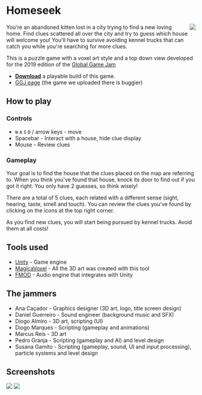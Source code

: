 # Homeseek
<a href="https://www.youtube.com/watch?v=DkdkHzHnAz8"><img align="right" src="https://ggj.s3.amazonaws.com/styles/game_sidebar__wide/featured_image/2019/01/258150/intro_screen.png?itok=MJt-lxCH&timestamp=1548598193"></a>

You're an abandoned kitten lost in a city trying to find a new loving home.
Find clues scattered all over the city and try to guess which house will welcome you!
You'll have to survive avoiding kennel trucks that can catch you while you're searching for more clues.

This is a puzzle game with a voxel art style and a top down view developed for the 2019 edition of the
[Global Game Jam](https://globalgamejam.org/)

  * [**Download**](https://github.com/diogotito/Homeseek_GGJ2019/releases/tag/v1.0) a playable build of this game.
  * [GGJ page](https://globalgamejam.org/2019/games/homeseek-0) (the game we uploaded there is buggier)


How to play
------------------------------------------------------------------------------------------------------------------

### Controls

  * `W` `A` `S` `D` / arrow keys - move
  * Spacebar - Interact with a house, hide clue display
  * Mouse - Review clues
  
### Gameplay

Your goal is to find the house that the clues placed on the map are referring to. 
When you think you've found that house, knock its door to find out if you got it right.
You only have 2 guesses, so think wisely!

There are a total of 5 clues, each related with a different sense (sight, hearing, taste, smell and touch).
You can review the clues you've found by clicking on the icons at the top right corner.

As you find new clues, you will start being pursued by kennel trucks. Avoid them at all costs!


Tools used
------------------------------------------------------------------------------------------------------------------

  * [Unity](https://unity3d.com/) - Game engine
  * [MagicaVoxel](https://ephtracy.github.io/) - All the 3D art was created with this tool
  * [FMOD](https://www.fmod.com/studio) - Audio engine that integrates with Unity


The jammers
------------------------------------------------------------------------------------------------------------------

  * Ana Caçador - Graphics designer (3D art, logo, title screen design)
  * Daniel Guerreiro - Sound engineer (background music and SFX)
  * Diogo Almiro - 3D art, scripting (UI)
  * Diogo Marques - Scripting (gameplay and animations)
  * Marcus Reis - 3D art
  * Pedro Granja - Scripting (gameplay and AI) and level design
  * Susana Gamito - Scripting (gameplay, sound, UI and input processing), particle systems and level design


Screenshots
------------------------------------------------------------------------------------------------------------------
![][screenshot-1]
![][screenshot-2]


[screenshot-1]: https://ggj.s3.amazonaws.com/styles/feature_image__wide/games/screenshots/screenshot_470.png?itok=tMWcHcOg&timestamp=1548620544
[screenshot-2]: https://ggj.s3.amazonaws.com/styles/feature_image__wide/games/screenshots/screenshot2_306.png?itok=w7guCF-U&timestamp=1548620544
